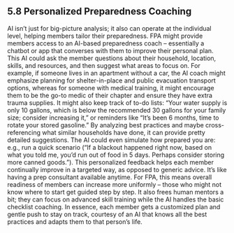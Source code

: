 ## 5.8 Personalized Preparedness Coaching

AI isn’t just for big-picture analysis; it also can operate at the individual level, helping members tailor their preparedness. FPA might provide members access to an AI-based preparedness coach – essentially a chatbot or app that converses with them to improve their personal plan. This AI could ask the member questions about their household, location, skills, and resources, and then suggest what areas to focus on. For example, if someone lives in an apartment without a car, the AI coach might emphasize planning for shelter-in-place and public evacuation transport options, whereas for someone with medical training, it might encourage them to be the go-to medic of their chapter and ensure they have extra trauma supplies. It might also keep track of to-do lists: “Your water supply is only 10 gallons, which is below the recommended 30 gallons for your family size; consider increasing it,” or reminders like “It’s been 6 months, time to rotate your stored gasoline.” By analyzing best practices and maybe cross-referencing what similar households have done, it can provide pretty detailed suggestions. The AI could even simulate how prepared you are: e.g., run a quick scenario (“If a blackout happened right now, based on what you told me, you’d run out of food in 5 days. Perhaps consider storing more canned goods.”). This personalized feedback helps each member continually improve in a targeted way, as opposed to generic advice. It’s like having a prep consultant available anytime. For FPA, this means overall readiness of members can increase more uniformly – those who might not know where to start get guided step by step. It also frees human mentors a bit; they can focus on advanced skill training while the AI handles the basic checklist coaching. In essence, each member gets a customized plan and gentle push to stay on track, courtesy of an AI that knows all the best practices and adapts them to that person’s life.
